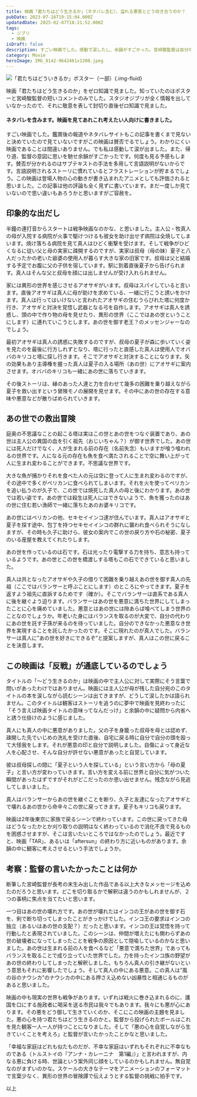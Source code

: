 ```yaml
---
title: 映画「君たちはどう生きるか」（ネタバレ含む）、溢れる悪意とどう向き合うのか？
pubDate: 2023-07-16T19:15:04.000Z
updatedDate: 2025-02-07T18:21:52.000Z
tags:
  - ジブリ
  - 映画
isDraft: false
description: すごい映画でした。感動で涙したし、余韻がすごかった。宮﨑駿監督は自分のうちなる悪とどう向き合って生きていくのかを問うた映画だと思いました。
category: Movie
heroImage: IMG_8142-9642461x1200.jpeg
---
```





![「君たちはどういきるか」ポスター（一部）](https://object-storage.tyo2.conoha.io/v1/nc_938a9d00d6004f1390c354d4a15ef25b/blog-astro-assets/blog-images/8E01793825904B5FA5C81D0FD6E040B2/IMG_8142-9642461x1200.jpeg){.img-fluid}


映画「君たちはどう生きるのか」をゼロ知識で見ました。知っていたのはポスターと宮崎駿監督の短いコメントのみでした。スタジオジブリが全く情報を出していなかったので、それに敬意を表して封切り直後ゼロ知識で見ました。

<h4 class="text-danger p-5">ネタバレを含みます。映画を見てあれこれ考えたい人向けに書きました。</h3>

すごい映画でした。鑑賞後の報道やネタバレサイトもこの記事を書くまで見ないと決めていたので見ていないですがこの映画は賛否でるでしょう。わかりにくい映画であることは間違いありません。でも私は感動して涙が出ました。また、帰り道、監督の意図に思いを馳せ余韻がすごかったです。何度も見る予感もします。賛否が分かれるのはサブテキストの手法を多用して言語説明がないからです。言語説明されるストーリに慣れているとフラストレーションが貯まるでしょう。この映画は登場人物の心の動きが書き込まれたアニメとしても評価されると思いました。この記事は他の評論も全く見ずに書いています。まだ一度しか見ていないので思い違いもあろうかと思いますがご容赦を。

## 印象的な出だし

半鐘の連打音からスタートは戦争映画なのかな、と思いました。主人公・牧真人の母が入院する病院が火事で駆けつけるも彼女を助け出せず病院は全焼してしまいます。焼け落ちる病院を見て真人はひどく衝撃を受けます。そして戦争がひどくなるに従い父と母の実家に疎開するのですが、実家は叔母（母の妹）夏子と八人だったかの老いた爺婆の使用人が暮らす大きな家の旧家です。叔母は父と結婚する予定でお腹に父の子供を宿しています。駅に到着直後夏子から告げられます。真人はそんな父と叔母を顔には出しませんが受け入れられません。

家には異形の世界を感じさせるアオサギがいます。叔母はスパイしていると言います。直後アオサギは真人に母が助けを求めている、一緒に行こうと誘いをかけます。真人は行ってはいけないと言われたアオサギの住むうらびれた塔に何度か行き、アオサギと対決を覚悟し武器となる弓を自作します。アオサギは真人を誘惑し、頭の中で作り物の母を見せたり、異形の世界（ここではあの世ということにします）に連れていこうとします。あの世を御す老王？のメッセンジャーなのでしょう。

最初アオサギは真人の誘惑に失敗するのですが、叔母の夏子が森に歩いていく姿を見たのを最後に行方しれずとなり、塔に行ったと直感した真人は使用人でオババのキリコと塔に探し行きます。そこでアオサギと対決することになります。矢の効果もあり主導権を握った真人は夏子の入る場所（あの世）にアオサギに案内させます。オババのキリコも一緒にあの世に落ちていきます。

その後ストーリは、縁のあった人達と力を合わせて幾多の困難を乗り越えながら夏子を救い出すという冒険モノの展開を見せます。その中にあの世の存在する意味や悪意などが散りばめられていきます。



## あの世での救出冒険

庭奥の不思議なことの起こる塔は実はこの世とあの世をつなぐ装置であり、あの世は主人公の異国の血を引く祖先（おじいちゃん？）が御す世界でした。あの世には死人だけでなく、人が生まれる前の存在（名前失念）もいますが喰う喰われるの世界です。人になる元の存在も魚を食べ満たされることで空に舞い上がって人に生まれ変わることができます。不思議な世界です。

大きな魚が捕かりそれを食べた人の元は空に登って人に生まれ変わるのですが、その途中で多くがペリカンに食べられてしまいます。それを火を使ってペリカンを追い払うのが久子で、この世では焼死した真人の母と後にわかります。あの世では若い姿です。あの世では殺生は死人にはできないようで、魚を獲ったのはあの世に住む若い漁師で一緒に落ちたあのお婆キリコです。

あの世にはペリカンの他、セキセイインコ達が住んでいます。真人はアオサギと夏子を探す途中、包丁を持つセキセイインコの群れに襲われ食べられそうになしますが、その時も久子に助けら、彼女の案内でこの世の戻り方や石の秘密、夏子のいる産屋を教えてくれたりします。

あの世を作っているのは石です。石は光ったり電撃する力を持ち、意志も持っているようです。あの世とこの世を橋渡しする塔もこの石でできていると思いました。

真人は共となったアオサギや久子の借りて困難を乗り越えあの世を御す真人の先祖（ここではバランサーと呼ぶことにします）のところにやってきます。夏子を返すよう祖先に直訴するためです（確か）。そこでバランサーは直系である真人に後を継ぐよう迫ります。バランサーはあの世を悪意に満ちた世界にしてしまったことに心を痛めていました。悪意とはあの世には隙あらば喰べてしまう世界のことなのでしょうか。年老いた身にはバランスを取るのが大変で、自分の代わりにあの世を託す子孫が来るのを待っていました。自分のできなかった悪意なき世界を実現することを託したかったのです。そこに現れたのが真人でした。バランサーは真人に”あの世を好きにできるぞ”と提案しますが、真人はこの世に戻ることを決意します。

## この映画は「反戦」が通底しているのでしょう

タイトルの「〜どう生きるのか」は映画の中で主人公に対して実際にそう言葉で問いがあったわけではありません。映画には主人公が母が残した自分宛のこのタイトルの本を涙しながら読むシーンは出てきますが、どうして涙したかは語られません。このタイトルは観客はストーリを追うのに夢中で映画を見終わったに「そう言えば映画タイトルの意味ってなんだっけ」と余韻の中に疑問から内省へと誘う仕掛けのように感じました。

真人にも真人の中に悪意がありました。父の子を身籠った叔母を母とは認めず、疎開した先でいじめの洗礼を受けた直後、自宅に戻る時に自分で自分の頭を殴って大怪我をします。それが悪意の印と自分で説明しました。自傷によって身近な人を心配させ、そんな自分が許せない悪意があったと自覚しています。

彼は叔母探しの間に「夏子という人を探している」という言い方から「母の夏子」と言い方が変わっていきます。言い方を変える前に世界と自分に気がついた瞬間があったはずですがそれがどこだったのか思い出せません。残念ながら見逃してしまいました。

真人はバランサーからあの世を継ぐことを断り、久子と友達になったアオサギとで壊れるあの世から命辛々この世に戻ってきます。夏子もキリコも戻ります。

映画は2年後東京に家族で戻るシーンで終わっています。この世に戻ってきた母はどうなったかとか刈り取りの説明はなく終わっているので消化不良で見るものを困惑させますが、そこは言いたいところではなかったのでしょう。最近ですと、映画「TAR」、あるいは「aftersun」の終わり方に近いものがあります。余韻の中に観客に考えさせるという手法でしょうか。



## 考察：監督の言いたかったことは何か

断筆した宮崎監督が長考の末生み出した作品である以上大きなメッセージを込めたのだろうと思います。どこを切り取るかで解釈は違うのかもしれませんが、２つの事柄に焦点を当てたいと思います。

一つ目はあの世の壊れ方です。あの世が壊れたはインコの王があの世を御す石を、剣で断ち切ってしまったことがきっかけでした。インコ王の要求はインコの独立（あるいはあの世の支配？）だったと思います。インコの王は覚悟を持って行動したと表現されていました。このシーンは、仲間が増えたにも関わらずあの世の破壊者になってしまったことを戦争の原因として隠喩しているのかなと思いました。あの世は生まれる前の人を食べるなど「悪意で満ちた世界」であってもバランスを取ることで成り立っていた世界でした。力を持ったインコ族の野望があの世の終わりしてしまったと解釈しました。もちろん真人の引き継がないという意思もそれに影響したでしょう。そして真人の中にある悪意。この真人は”風の谷のナウシカ"のナウシカの中にある押さえ込めない凶暴性と相通じるものがあると思いました。

映画の中も現実の世界も戦争があります。いずれは戦火に巻き込まれるのに、護国を口にする施政者に喝采を送る市民は我々でもあります。我々にも悪が心にあります。その悪をどう御して生きていくのか、そこにこの映画の主題を見ました。悪の心を持つ君たちはどう生きるのかと。監督から投げられたボールはこれを見た観客一人一人が持つことになりました。そして「悪の心を自覚しながら生きていくことを考えろ」と監督が言いたかったことかなと思いました。

「幸福な家庭はどれも似たものだが、不幸な家庭はいずれもそれぞれに不幸なものである（トルストイの『アンナ・カレーニナ　第1編』）」と言われますが、内なる悪に負ける時、世論という案外同じ顔をしているのかもしれません。無自覚なのがまずいのかな。スケールの大きなテーマをアニメーションのフォーマットで言葉少なく、異形の世界の冒険譚で伝えようとする監督の挑戦に拍手です。



以上
